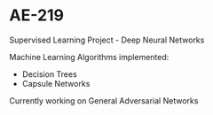 # AE-219
Supervised Learning Project - Deep Neural Networks

Machine Learning Algorithms implemented:

- Decision Trees
- Capsule Networks

Currently working on General Adversarial Networks
